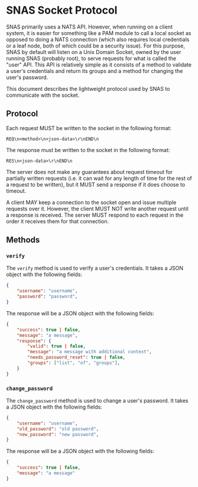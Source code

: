 # SNAS Socket Protocol

SNAS primarily uses a NATS API. However, when running on a client system, it is easier for something like a PAM module to call a local socket as opposed to doing a NATS connection (which also requires local credentials or a leaf node, both of which could be a security issue). For this purpose, SNAS by default will listen on a Unix Domain Socket, owned by the user running SNAS (probably root), to serve requests for what is called the "user" API. This API is relatively simple as it consists of a method to validate a user's credentials and return its groups and a method for changing the user's password. 

This document describes the lightweight protocol used by SNAS to communicate with the socket.

## Protocol

Each request MUST be written to the socket in the following format:

```
REQ\n<method>\n<json-data>\r\nEND\n
```

The response must be written to the socket in the following format:

```
RES\n<json-data>\r\nEND\n
```

The server does not make any guarantees about request timeout for partially written requests (i.e. it can wait for any length of time for the rest of a request to be written), but it MUST send a response if it does choose to timeout.

A client MAY keep a connection to the socket open and issue multiple requests over it. However, the client MUST NOT write another request until a response is received. The server MUST respond to each request in the order it receives them for that connection.

## Methods

### `verify`

The `verify` method is used to verify a user's credentials. It takes a JSON object with the following fields:

```json
{
    "username": "username",
    "password": "password",
}
```

The response will be a JSON object with the following fields:

```json
{
    "success": true | false,
    "message": "a message",
    "response": {
        "valid": true | false,
        "message": "a message with additional context",
        "needs_password_reset": true | false,
        "groups": ["list", "of", "groups"],
    }
}
```

### `change_password`

The `change_password` method is used to change a user's password. It takes a JSON object with the following fields:

```json
{
    "username": "username",
    "old_password": "old password",
    "new_password": "new password",
}
```

The response will be a JSON object with the following fields:

```json
{
    "success": true | false,
    "message": "a message"
}
```
